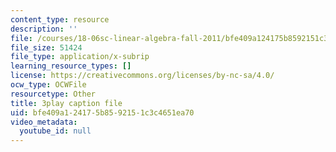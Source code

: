 ```yaml
---
content_type: resource
description: ''
file: /courses/18-06sc-linear-algebra-fall-2011/bfe409a124175b8592151c3c4651ea70_Ts3o2I8_Mxc.vtt
file_size: 51424
file_type: application/x-subrip
learning_resource_types: []
license: https://creativecommons.org/licenses/by-nc-sa/4.0/
ocw_type: OCWFile
resourcetype: Other
title: 3play caption file
uid: bfe409a1-2417-5b85-9215-1c3c4651ea70
video_metadata:
  youtube_id: null
---
```

